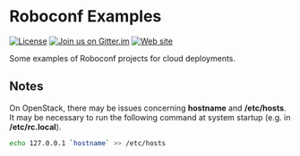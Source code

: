 # Roboconf Examples
[![License](https://img.shields.io/hexpm/l/plug.svg)](http://www.apache.org/licenses/LICENSE-2.0)
[![Join us on Gitter.im](https://img.shields.io/badge/gitter-join%20chat-brightgreen.svg)](https://gitter.im/roboconf/roboconf)
[![Web site](https://img.shields.io/badge/website-roboconf.net-b23e4b.svg)](http://roboconf.net)

Some examples of Roboconf projects for cloud deployments.

Notes
-----

On OpenStack, there may be issues concerning **hostname** and **/etc/hosts**.  
It may be necessary to run the following command at system startup (e.g. in **/etc/rc.local**).

```bash
echo 127.0.0.1 `hostname` >> /etc/hosts
```
